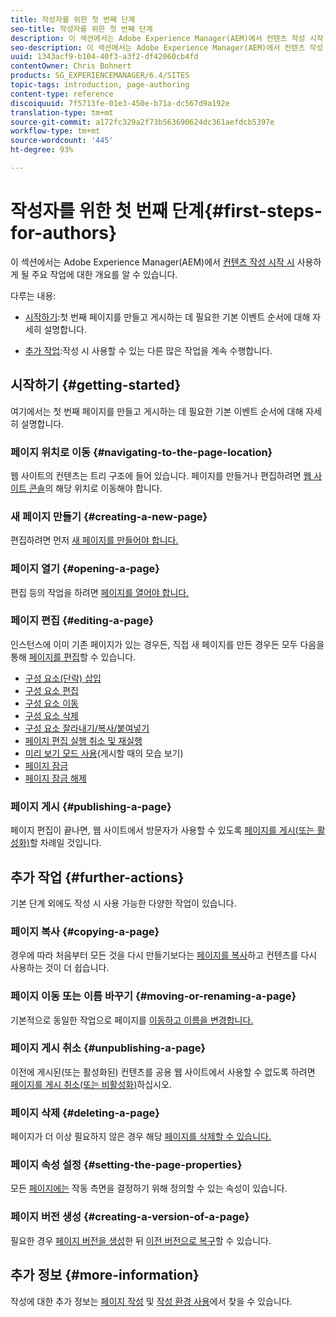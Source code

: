 ```yaml
---
title: 작성자를 위한 첫 번째 단계
seo-title: 작성자를 위한 첫 번째 단계
description: 이 섹션에서는 Adobe Experience Manager(AEM)에서 컨텐츠 작성 시작 시 사용하게 될 주요 작업에 대한 개요를 알 수 있습니다.
seo-description: 이 섹션에서는 Adobe Experience Manager(AEM)에서 컨텐츠 작성 시작 시 사용하게 될 주요 작업에 대한 개요를 알 수 있습니다.
uuid: 1343acf9-b104-40f3-a3f2-df42060cb4fd
contentOwner: Chris Bohnert
products: SG_EXPERIENCEMANAGER/6.4/SITES
topic-tags: introduction, page-authoring
content-type: reference
discoiquuid: 7f5713fe-01e3-450e-b71a-dc567d9a192e
translation-type: tm+mt
source-git-commit: a172fc329a2f73b563690624dc361aefdcb5397e
workflow-type: tm+mt
source-wordcount: '445'
ht-degree: 93%

---
```



# 작성자를 위한 첫 번째 단계{#first-steps-for-authors}

이 섹션에서는 Adobe Experience Manager(AEM)에서 [컨텐츠 작성 시작 시](/help/sites-authoring/author.md#concept-of-authoring-and-publishing) 사용하게 될 주요 작업에 대한 개요를 알 수 있습니다.

다루는 내용:

* [시작하기](#getting-started):첫 번째 페이지를 만들고 게시하는 데 필요한 기본 이벤트 순서에 대해 자세히 설명합니다.

* [추가 작업](#further-actions):작성 시 사용할 수 있는 다른 많은 작업을 계속 수행합니다.

## 시작하기 {#getting-started}

여기에서는 첫 번째 페이지를 만들고 게시하는 데 필요한 기본 이벤트 순서에 대해 자세히 설명합니다.

### 페이지 위치로 이동 {#navigating-to-the-page-location}

웹 사이트의 컨텐츠는 트리 구조에 들어 있습니다. 페이지를 만들거나 편집하려면 [웹 사이트 콘솔](/help/sites-classic-ui-authoring/author-env-basic-handling.md#navigating-with-the-websites-console)의 해당 위치로 이동해야 합니다.

### 새 페이지 만들기 {#creating-a-new-page}

편집하려면 먼저 [새 페이지를 만들어야 합니다.](/help/sites-classic-ui-authoring/classic-page-author-manage-pages.md#creating-a-new-page)

### 페이지 열기 {#opening-a-page}

편집 등의 작업을 하려면 [페이지를 열어야 합니다.](/help/sites-classic-ui-authoring/classic-page-author-manage-pages.md#opening-a-page-for-editing)

### 페이지 편집 {#editing-a-page}

인스턴스에 이미 기존 페이지가 있는 경우든, 직접 새 페이지를 만든 경우든 모두 다음을 통해 [페이지를 편집](/help/sites-classic-ui-authoring/classic-page-author-edit-content.md)할 수 있습니다.

* [구성 요소(단락) 삽입](/help/sites-classic-ui-authoring/classic-page-author-edit-content.md#inserting-a-component)
* [구성 요소 편집](/help/sites-classic-ui-authoring/classic-page-author-edit-content.md#editing-a-component-content-and-properties)
* [구성 요소 이동](/help/sites-classic-ui-authoring/classic-page-author-edit-content.md#moving-a-component)
* [구성 요소 삭제](/help/sites-classic-ui-authoring/classic-page-author-edit-content.md#deleting-a-component)
* [구성 요소 잘라내기/복사/붙여넣기](/help/sites-classic-ui-authoring/classic-page-author-edit-content.md#cut-copy-paste-a-component)
* [페이지 편집 실행 취소 및 재실행](/help/sites-classic-ui-authoring/classic-page-author-edit-content.md#undoing-and-redoing-page-edits)
* [미리 보기 모드 사용](/help/sites-classic-ui-authoring/classic-page-author-edit-content.md#previewing-pages)(게시할 때의 모습 보기)
* [페이지 잠금](/help/sites-classic-ui-authoring/classic-page-author-edit-content.md#locking-a-page)
* [페이지 잠금 해제](/help/sites-classic-ui-authoring/classic-page-author-edit-content.md#unlocking-a-page)

### 페이지 게시 {#publishing-a-page}

페이지 편집이 끝나면, 웹 사이트에서 방문자가 사용할 수 있도록 [페이지를 게시(또는 활성화)](/help/sites-classic-ui-authoring/classic-page-author-publish-pages.md#main-pars-title-10)할 차례일 것입니다.

## 추가 작업 {#further-actions}

기본 단계 외에도 작성 시 사용 가능한 다양한 작업이 있습니다.

### 페이지 복사 {#copying-a-page}

경우에 따라 처음부터 모든 것을 다시 만들기보다는 [페이지를 복사](/help/sites-classic-ui-authoring/classic-page-author-manage-pages.md#copying-and-pasting-a-page)하고 컨텐츠를 다시 사용하는 것이 더 쉽습니다.

### 페이지 이동 또는 이름 바꾸기 {#moving-or-renaming-a-page}

기본적으로 동일한 작업으로 페이지를 [이동하고 이름을 변경합니다.](/help/sites-classic-ui-authoring/classic-page-author-manage-pages.md#moving-or-renaming-page)

### 페이지 게시 취소 {#unpublishing-a-page}

이전에 게시된(또는 활성화된) 컨텐츠를 공용 웹 사이트에서 사용할 수 없도록 하려면 [페이지를 게시 취소(또는 비활성화)](/help/sites-classic-ui-authoring/classic-page-author-publish-pages.md#unpublishing-a-page)하십시오.

### 페이지 삭제 {#deleting-a-page}

페이지가 더 이상 필요하지 않은 경우 해당 [페이지를 삭제할 수 있습니다.](/help/sites-classic-ui-authoring/classic-page-author-manage-pages.md#deleting-a-page)

### 페이지 속성 설정 {#setting-the-page-properties}

모든 [페이지에는](/help/sites-classic-ui-authoring/classic-page-author-edit-page-properties.md) 작동 측면을 결정하기 위해 정의할 수 있는 속성이 있습니다.

### 페이지 버전 생성 {#creating-a-version-of-a-page}

필요한 경우 [페이지 버전을 생성](/help/sites-classic-ui-authoring/classic-page-author-work-with-versions.md#creating-a-new-version)한 뒤 [이전 버전으로 복구](/help/sites-classic-ui-authoring/classic-page-author-work-with-versions.md#restoring-a-page-version-from-sidekick)할 수 있습니다.

## 추가 정보 {#more-information}

작성에 대한 추가 정보는 [페이지 작성](/help/sites-classic-ui-authoring/classic-page-author.md) 및 [작성 환경 사용](/help/sites-classic-ui-authoring/author-env.md)에서 찾을 수 있습니다.
